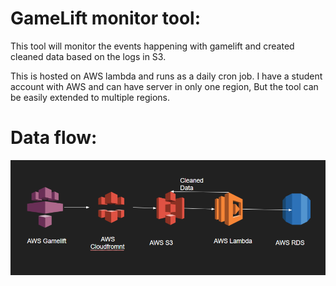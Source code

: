 # GameLift monitor tool:

  This tool will monitor the events happening with gamelift and created cleaned data based on the logs in S3. 
  
  This is hosted on AWS lambda and runs as a daily cron job. I have a student account with AWS and can have server in only one region, But
  the tool can be easily extended to multiple regions.
  
  # Data flow: 
  ![Data Flow Image](dataflow.png)
  
